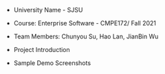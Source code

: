 - University Name - SJSU 
- Course: Enterprise Software - CMPE172/ Fall 2021
- Team Members: Chunyou Su, Hao Lan, JianBin Wu
- Project Introduction 
  
- Sample Demo Screenshots 
